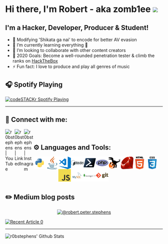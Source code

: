 # Hi there, I'm Robert - aka zomb1ee <img src="https://raw.githubusercontent.com/MartinHeinz/MartinHeinz/master/wave.gif" width="30px">


## I'm a Hacker, Developer, Producer & Student!
- 🔭 Modifying 'Shikata ga nai' to encode for better AV evasion
- 🌱 I’m currently learning everything 🤣
- 👯 I’m looking to collaborate with other content creators
- 🥅 2020 Goals: Become a well-rounded penetration tester & climb the ranks on [HackTheBox](https://www.hackthebox.eu/home/users/profile/200174)
- ⚡ Fun fact: I love to produce and play all genres of music

## 🎧 Spotify Playing 
[<img src="https://novatorem.r0bstephens.vercel.app/api/spotify-playing" alt="codeSTACKr Spotify Playing" width="350" />](https://open.spotify.com/user/11143882016)

---

## 📌 Connect with me:

[<img align="left" alt="r0bstephens | YouTube" width="30px" src="https://cdn.jsdelivr.net/npm/simple-icons@v3/icons/youtube.svg" />][youtube]
[<img align="left" alt="r0bstephens | LinkedIn" width="30px" src="https://cdn.jsdelivr.net/npm/simple-icons@v3/icons/linkedin.svg" />][linkedin]
[<img align="left" alt="r0bstephens | Instagram" width="30px" src="https://cdn.jsdelivr.net/npm/simple-icons@v3/icons/instagram.svg" />][instagram]

<br />


## ⚙️ Languages and Tools:

<img align="left" alt="Python" width="40px" src="https://raw.githubusercontent.com/github/explore/80688e429a7d4ef2fca1e82350fe8e3517d3494d/topics/python/python.png" />
<img align="left" alt="Java" width="40px" src="https://raw.githubusercontent.com/github/explore/80688e429a7d4ef2fca1e82350fe8e3517d3494d/topics/java/java.png" />
<img align="left" alt="Visual Studio Code" width="40px" src="https://raw.githubusercontent.com/github/explore/80688e429a7d4ef2fca1e82350fe8e3517d3494d/topics/visual-studio-code/visual-studio-code.png" />
<img align="left" alt="BASH/PS" width="40px" src="https://raw.githubusercontent.com/github/explore/80688e429a7d4ef2fca1e82350fe8e3517d3494d/topics/bash/bash.png" />
<img align="left" alt="BASH/PS" width="40px" src="https://raw.githubusercontent.com/github/explore/80688e429a7d4ef2fca1e82350fe8e3517d3494d/topics/powershell/powershell.png" />
<img align="left" alt="PHP" width="40px" src="https://raw.githubusercontent.com/github/explore/80688e429a7d4ef2fca1e82350fe8e3517d3494d/topics/php/php.png" />
<img align="left" alt="Perl" width="40px" src="https://raw.githubusercontent.com/github/explore/80688e429a7d4ef2fca1e82350fe8e3517d3494d/topics/perl/perl.png" />
<img align="left" alt="Ruby" width="40px" src="https://raw.githubusercontent.com/github/explore/80688e429a7d4ef2fca1e82350fe8e3517d3494d/topics/ruby/ruby.png" />
<img align="left" alt="HTML5" width="40px" src="https://raw.githubusercontent.com/github/explore/80688e429a7d4ef2fca1e82350fe8e3517d3494d/topics/html/html.png" />
<img align="left" alt="CSS3" width="40px" src="https://raw.githubusercontent.com/github/explore/80688e429a7d4ef2fca1e82350fe8e3517d3494d/topics/css/css.png" />
<img align="left" alt="JavaScript" width="40px" src="https://raw.githubusercontent.com/github/explore/80688e429a7d4ef2fca1e82350fe8e3517d3494d/topics/javascript/javascript.png" />
<img align="left" alt="MySQL" width="40px" src="https://raw.githubusercontent.com/github/explore/80688e429a7d4ef2fca1e82350fe8e3517d3494d/topics/mysql/mysql.png" />
<img align="left" alt="MongoDB" width="40px" src="https://raw.githubusercontent.com/github/explore/80688e429a7d4ef2fca1e82350fe8e3517d3494d/topics/mongodb/mongodb.png" />
<img align="left" alt="Git" width="40px" src="https://raw.githubusercontent.com/github/explore/80688e429a7d4ef2fca1e82350fe8e3517d3494d/topics/git/git.png" />


<br />
<br />
<br />
<br />
<br />


## ✏️ Medium blog posts
<!-- BLOG-POST-LIST:START -->
<!-- BLOG-POST-LIST:END -->

<p align="center">
<a href="https://medium.com/@robert.peter.stephens" target="blank"><img align="center" src="https://cdn.jsdelivr.net/npm/simple-icons@3.0.1/icons/medium.svg" alt="@robert.peter.stephens" height="30" width="30" /></a>
</p>
<a target="_blank" href="https://github-readme-medium-recent-article.vercel.app/medium/@robert.peter.stephens/0"><img src="https://github-readme-medium-recent-article.vercel.app/medium/@robert.peter.stephens/0" alt="Recent Article 0">

---

<img align="left" alt="r0bstephens' Github Stats" src="https://github-readme-stats.vercel.app/api?username=r0bstephens&show_icons=true&hide_border=true" />

[youtube]: https://www.youtube.com/channel/UCxd1K3M6n80m_WsY41ZLn0w
[instagram]: https://instagram.com/rob._stephens
[linkedin]: https://www.linkedin.com/in/robert-stephens-93094b197/
